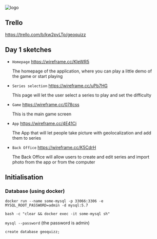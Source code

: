 ![logo](https://cdn.discordapp.com/attachments/554606011592343582/557866827485544448/GeoQuizZLarge.png)

## Trello

https://trello.com/b/kw2pvLTp/geoquizz

## Day 1 sketches

+ `Homepage` <https://wireframe.cc/KIeWR5>
  
  The homepage of the application, where you can play a little demo of the game or start playing

+ `Series selection` <https://wireframe.cc/uPb7HG>
  
  This page will let the user select a series to play and set the difficulty

+ `Game` <https://wireframe.cc/078css>
  
  This is the main game screen


+ `App` <https://wireframe.cc/4E41Ci>
  
  The App that will let people take picture with geolocalization and add them to series


+ `Back Office` <https://wireframe.cc/K5CdrH>
  
  The Back Office will allow users to create and edit series and import photo from the app or from the computer
  
## Initialisation

### Database (using docker)

`docker run --name some-mysql -p 33066:3306 -e MYSQL_ROOT_PASSWORD=admin -d mysql:5.7`
    
`bash -c "clear && docker exec -it some-mysql sh"`
    
`mysql --password` (the password is admin)
    
`create database geoquizz;`
   
